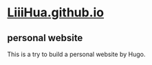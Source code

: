 # [LiiiHua.github.io](https://LiiiHua.github.io)
## personal website
This is a try to build a personal website by Hugo.

